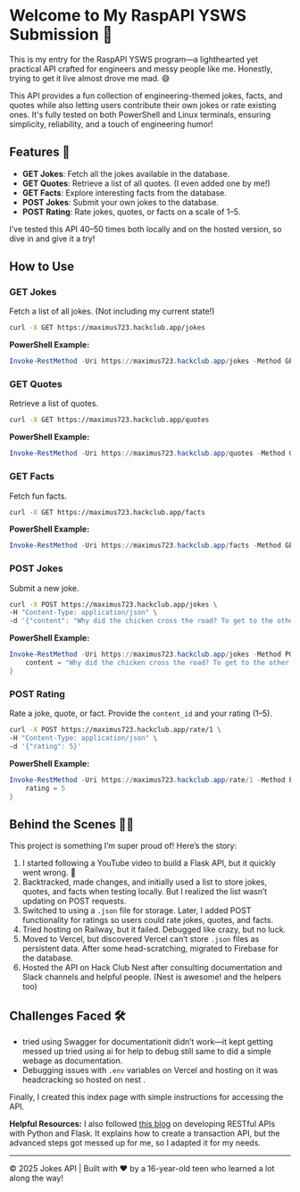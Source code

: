 # Welcome to My RaspAPI YSWS Submission 🚀

This is my entry for the RaspAPI YSWS program—a lighthearted yet practical API crafted for engineers and messy people like me. Honestly, trying to get it live almost drove me mad. 😅

This API provides a fun collection of engineering-themed jokes, facts, and quotes while also letting users contribute their own jokes or rate existing ones. It's fully tested on both PowerShell and Linux terminals, ensuring simplicity, reliability, and a touch of engineering humor!

## Features 🎉

- **GET Jokes**: Fetch all the jokes available in the database.
- **GET Quotes**: Retrieve a list of all quotes. (I even added one by me!)
- **GET Facts**: Explore interesting facts from the database.
- **POST Jokes**: Submit your own jokes to the database.
- **POST Rating**: Rate jokes, quotes, or facts on a scale of 1–5.

I’ve tested this API 40–50 times both locally and on the hosted version, so dive in and give it a try!

## How to Use

### GET Jokes
Fetch a list of all jokes. (Not including my current state!)
```bash
curl -X GET https://maximus723.hackclub.app/jokes
```
**PowerShell Example:**
```powershell
Invoke-RestMethod -Uri https://maximus723.hackclub.app/jokes -Method GET
```

### GET Quotes
Retrieve a list of quotes.
```bash
curl -X GET https://maximus723.hackclub.app/quotes
```
**PowerShell Example:**
```powershell
Invoke-RestMethod -Uri https://maximus723.hackclub.app/quotes -Method GET
```

### GET Facts
Fetch fun facts.
```bash
curl -X GET https://maximus723.hackclub.app/facts
```
**PowerShell Example:**
```powershell
Invoke-RestMethod -Uri https://maximus723.hackclub.app/facts -Method GET
```

### POST Jokes
Submit a new joke.
```bash
curl -X POST https://maximus723.hackclub.app/jokes \
-H "Content-Type: application/json" \
-d '{"content": "Why did the chicken cross the road? To get to the other side!"}'
```
**PowerShell Example:**
```powershell
Invoke-RestMethod -Uri https://maximus723.hackclub.app/jokes -Method POST -Body @{
    content = "Why did the chicken cross the road? To get to the other side!"
}
```

### POST Rating
Rate a joke, quote, or fact. Provide the `content_id` and your rating (1–5).
```bash
curl -X POST https://maximus723.hackclub.app/rate/1 \
-H "Content-Type: application/json" \
-d '{"rating": 5}'
```
**PowerShell Example:**
```powershell
Invoke-RestMethod -Uri https://maximus723.hackclub.app/rate/1 -Method POST -Body @{
    rating = 5
}
```

## Behind the Scenes 🧜‍♂️

This project is something I’m super proud of! Here’s the story:

1. I started following a YouTube video to build a Flask API, but it quickly went wrong. 😬
2. Backtracked, made changes, and initially used a list to store jokes, quotes, and facts when testing locally. But I realized the list wasn’t updating on POST requests.
3. Switched to using a `.json` file for storage. Later, I added POST functionality for ratings so users could rate jokes, quotes, and facts.
4. Tried hosting on Railway, but it failed. Debugged like crazy, but no luck.
5. Moved to Vercel, but discovered Vercel can’t store `.json` files as persistent data. After some head-scratching, migrated to Firebase for the database.
6. Hosted the API on Hack Club Nest after consulting documentation and Slack channels and helpful people. (Nest is awesome! and the helpers too)

## Challenges Faced 🛠️

- tried using Swagger for documentationit didn’t work—it kept getting messed up tried using ai for help to debug still same to did a simple webage as documentation.
- Debugging issues with `.env` variables on Vercel and hosting on it was headcracking so hosted on nest .


Finally, I created this index page with simple instructions for accessing the API.

**Helpful Resources:**
I also followed [this blog](https://auth0.com/blog/developing-restful-apis-with-python-and-flask/) on developing RESTful APIs with Python and Flask. It explains how to create a transaction API, but the advanced steps got messed up for me, so I adapted it for my needs.

---
© 2025 Jokes API | Built with ❤️ by a 16-year-old teen who learned a lot along the way!

